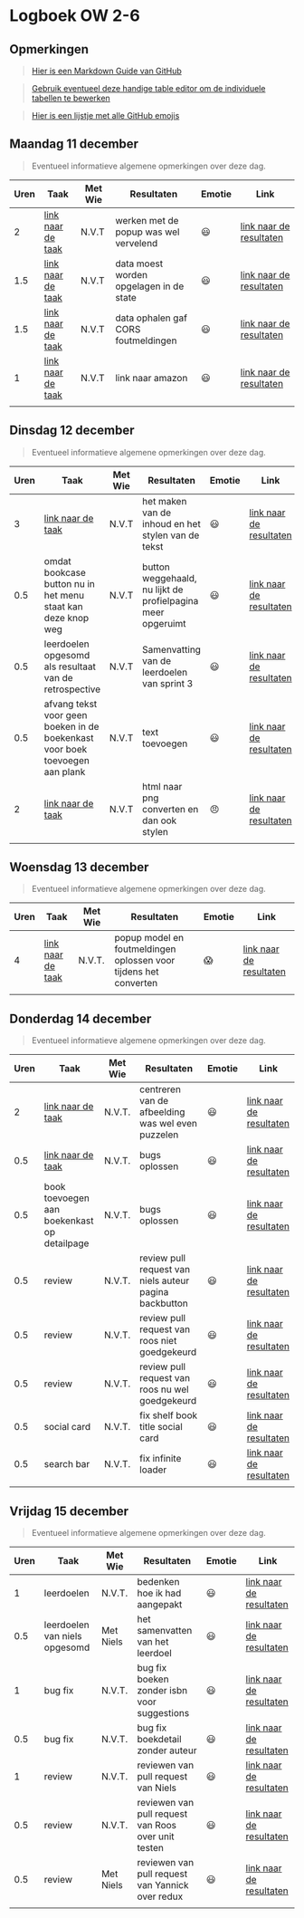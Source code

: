 # Logboek OW 2-6

## Opmerkingen

> [Hier is een Markdown Guide van GitHub](https://guides.github.com/features/mastering-markdown/)

> [Gebruik eventueel deze handige table editor om de individuele tabellen te bewerken](https://www.tablesgenerator.com/markdown_tables)

> [Hier is een lijstje met alle GitHub emojis](https://github.com/ikatyang/emoji-cheat-sheet/blob/master/README.md)

## Maandag 11 december

> Eventueel informatieve algemene opmerkingen over deze dag.

| Uren | Taak  | Met Wie | Resultaten                             | Emotie | Link |
|------|---|---------|----------------------------------------|---|---|
| 2    | [link naar de taak](https://github.com/HANICA-DWA/project-sep23-klipspringer/issues/134)| N.V.T   | werken met de popup was wel vervelend  |:smiley: | [link naar de resultaten](https://github.com/HANICA-DWA/project-sep23-klipspringer/commit/b06130895b8c89cc768f78ed5ac8d06340724f85) |
| 1.5  | [link naar de taak](https://github.com/HANICA-DWA/project-sep23-klipspringer/issues/223)| N.V.T   | data moest worden opgelagen in de state |:smiley: | [link naar de resultaten](https://github.com/HANICA-DWA/project-sep23-klipspringer/commit/b31ec2bd004bd93063be9fdd7e51bc456c4b5635) |
| 1.5  | [link naar de taak](https://github.com/HANICA-DWA/project-sep23-klipspringer/issues/224)| N.V.T   | data ophalen gaf CORS foutmeldingen    |:smiley: | [link naar de resultaten](https://github.com/HANICA-DWA/project-sep23-klipspringer/commit/79de69397ee1185726c136d4107db95b4be7cf83) |
| 1    | [link naar de taak](https://github.com/HANICA-DWA/project-sep23-klipspringer/issues/243)| N.V.T   | link naar amazon                       |:smiley: | [link naar de resultaten](https://github.com/HANICA-DWA/project-sep23-klipspringer/commit/ba208e86a9a720ea0d60b8c642f3a58dc58b6dc6) |
|      | |         |                                        | | |


## Dinsdag 12 december

> Eventueel informatieve algemene opmerkingen over deze dag.

| Uren | Taak                                                                                     | Met Wie | Resultaten                                                  | Emotie   | Link |
|------|------------------------------------------------------------------------------------------|---------|-------------------------------------------------------------|----------|---|
| 3    | [link naar de taak](https://github.com/HANICA-DWA/project-sep23-klipspringer/issues/221) | N.V.T   | het maken van de inhoud en het stylen van de tekst          | :smiley: | [link naar de resultaten](https://github.com/HANICA-DWA/project-sep23-klipspringer/pull/264/files) |
| 0.5  | omdat bookcase button nu in het menu staat kan deze knop weg                             | N.V.T   | button weggehaald, nu lijkt de profielpagina meer opgeruimt | :smiley: | [link naar de resultaten](https://github.com/HANICA-DWA/project-sep23-klipspringer/commit/2455ad7af3181cb334dfa110839e28906fb776ba) |
| 0.5  | leerdoelen opgesomd als resultaat van de retrospective                                   | N.V.T   | Samenvatting van de leerdoelen van sprint 3                 | :smiley: | [link naar de resultaten](https://github.com/HANICA-DWA/project-sep23-klipspringer/commit/20bb73c367130d3d3b9680c6a13df5381bab72ef) |
| 0.5  | afvang tekst voor geen boeken in de boekenkast voor boek toevoegen aan plank             | N.V.T   | text toevoegen                                              | :smiley: | [link naar de resultaten](https://github.com/HANICA-DWA/project-sep23-klipspringer/commit/f4cf7b17ad19bd61f9b586595c76cf79a5a025d8) |
| 2    |     [link naar de taak](https://github.com/HANICA-DWA/project-sep23-klipspringer/issues/254)         | N.V.T   | html naar png converten en dan ook stylen                   | :angry:  | [link naar de resultaten](https://github.com/HANICA-DWA/project-sep23-klipspringer/commit/d87d95729616797e1f66de92b912a60bb1fc3171) |
|      |                                                                                          |         |                                                             |          | |

## Woensdag 13 december

> Eventueel informatieve algemene opmerkingen over deze dag.

| Uren | Taak  | Met Wie | Resultaten                                                       | Emotie | Link |
|------|---|---------|------------------------------------------------------------------|---|---|
| 4    | [link naar de taak](https://github.com/HANICA-DWA/project-sep23-klipspringer/issues/254) | N.V.T.  | popup model en foutmeldingen oplossen voor tijdens het converten |:scream:| [link naar de resultaten](https://github.com/HANICA-DWA/project-sep23-klipspringer/commit/8a3df1c22fd84e925bfb11baf9839413bca1fb1e) |
|      | |         |                                                                  | | |

## Donderdag 14 december

> Eventueel informatieve algemene opmerkingen over deze dag.

| Uren | Taak                                                                                     | Met Wie | Resultaten                                             | Emotie | Link |
|----|------------------------------------------------------------------------------------------|---|--------------------------------------------------------|---|---|
| 2  | [link naar de taak](https://github.com/HANICA-DWA/project-sep23-klipspringer/issues/254) | N.V.T. | centreren van de afbeelding was wel even puzzelen      |:smiley: | [link naar de resultaten](https://github.com/HANICA-DWA/project-sep23-klipspringer/commit/67ed96c03f85694c551f84b0d3ba59a02ed7b681) |
| 0.5 | [link naar de taak](https://github.com/HANICA-DWA/project-sep23-klipspringer/issues/254) | N.V.T. | bugs oplossen                                          |:smiley: | [link naar de resultaten](https://github.com/HANICA-DWA/project-sep23-klipspringer/commit/3d04db8e3e456e22da9c2cbbf7380c63bfc85358) |
| 0.5 | book toevoegen aan boekenkast op detailpage                                              | N.V.T. | bugs oplossen                                          |:smiley: | [link naar de resultaten](https://github.com/HANICA-DWA/project-sep23-klipspringer/commit/d18a72732c553bbd9d58664bb469b619e181bdb9) |
| 0.5 | review                                                                                   | N.V.T. | review pull request van niels auteur pagina backbutton |:smiley: | [link naar de resultaten](https://github.com/HANICA-DWA/project-sep23-klipspringer/commit/79ef4abb4ff79d31562f27a3415b5b1a555d9f3e) |
| 0.5 | review                                                                                   | N.V.T. | review pull request van roos niet goedgekeurd          |:smiley: | [link naar de resultaten](https://github.com/HANICA-DWA/project-sep23-klipspringer/pull/279) |
| 0.5 | review                                                                                   | N.V.T. | review pull request van roos nu wel goedgekeurd        |:smiley: | [link naar de resultaten](https://github.com/HANICA-DWA/project-sep23-klipspringer/commit/7b45757982164472f9ed0a10fa1b9db70e73e964) |
| 0.5 | social card                                                                              | N.V.T. | fix shelf book title  social card                      |:smiley: | [link naar de resultaten](https://github.com/HANICA-DWA/project-sep23-klipspringer/commit/7c61c68cf07cd8a70ff9c76492ff281f17603d79) |
| 0.5 | search bar                                                                               | N.V.T. | fix infinite loader                                    |:smiley: | [link naar de resultaten](https://github.com/HANICA-DWA/project-sep23-klipspringer/commit/109af4cfe0a2734edd304f2bd4aaa14699fe0827) |
|    |                                                                                          | |                                                        | | |

## Vrijdag 15 december

> Eventueel informatieve algemene opmerkingen over deze dag.

| Uren | Taak                          | Met Wie   | Resultaten                                          | Emotie | Link |
|------|-------------------------------|-----------|-----------------------------------------------------|---|---|
| 1    | leerdoelen                    | N.V.T.    | bedenken hoe ik had aangepakt                       |:smiley: | [link naar de resultaten](https://github.com/HANICA-DWA/project-sep23-klipspringer/commit/e33f6d91838878131fc9ec94e65cefeedb8559c1) |
| 0.5  | leerdoelen van niels opgesomd | Met Niels | het samenvatten van het leerdoel                    |:smiley: | [link naar de resultaten](https://github.com/HANICA-DWA/project-sep23-klipspringer/commit/de0c87b025a9d948c987b39fac2159bed4701852) |
| 1    | bug fix                       | N.V.T.    | bug fix boeken zonder isbn voor suggestions         |:smiley: | [link naar de resultaten](https://github.com/HANICA-DWA/project-sep23-klipspringer/commit/22230b7829d1846abfcd3cbcb84bca0976757b4d) |
| 0.5  | bug fix                       | N.V.T.    | bug fix boekdetail zonder auteur                    |:smiley: | [link naar de resultaten](https://github.com/HANICA-DWA/project-sep23-klipspringer/commit/d0984310aeb406a3636486e67f1baccc4fce7a1a) |
| 1    | review                        | N.V.T.    | reviewen van pull request van Niels                 |:smiley: | [link naar de resultaten](https://github.com/HANICA-DWA/project-sep23-klipspringer/commit/73d39013a167eb0cc37368e797a713963cd0f2a6) |
| 0.5  | review                        | N.V.T.    | reviewen van pull request van Roos over unit testen |:smiley: | [link naar de resultaten](https://github.com/HANICA-DWA/project-sep23-klipspringer/commit/0d6dbf9f0eb3abb3d0cdad94785b4a47684fbcf1) |
| 0.5  | review                        | Met Niels | reviewen van pull request van Yannick over redux    |:smiley: | [link naar de resultaten](https://github.com/HANICA-DWA/project-sep23-klipspringer/commit/d887c8d45da32f8d962cfbe3a5fdd34e01159a22) |
|      |                               |           |                                                     | | |
